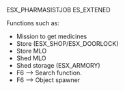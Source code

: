 ESX_PHARMASISTJOB 
ES_EXTENED

Functions such as:
- Mission to get medicines
- Store  (ESX_SHOP/ESX_DOORLOCK)
- Store MLO 
- Shed MLO
- Shed storage (ESX_ARMORY)
- F6 --> Search function.
- F6 --> Object spawner
